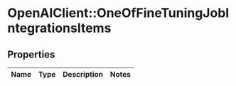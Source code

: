 # OpenAIClient::OneOfFineTuningJobIntegrationsItems

## Properties
Name | Type | Description | Notes
------------ | ------------- | ------------- | -------------

